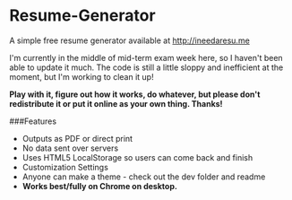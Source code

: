 # Resume-Generator
A simple free resume generator available at http://ineedaresu.me

I'm currently in the middle of mid-term exam week here, so I haven't been able to update it much. The code is still a little sloppy and inefficient at the moment, but I'm working to clean it up! 

**Play with it, figure out how it works, do whatever, but please don't redistribute it or put it online as your own thing. Thanks!**

###Features
<ul>
  <li>Outputs as PDF or direct print</li>
  <li>No data sent over servers</li>
  <li>Uses HTML5 LocalStorage so users can come back and finish</li>
  <li>Customization Settings</li>
  <li>Anyone can make a theme - check out the dev folder and readme</li>
  <li><b>Works best/fully on Chrome on desktop.</b></li>
</ul>


